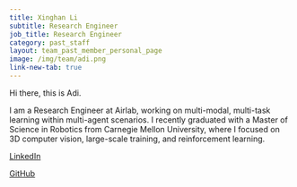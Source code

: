 ```yaml
---
title: Xinghan Li
subtitle: Research Engineer
job_title: Research Engineer
category: past_staff
layout: team_past_member_personal_page
image: /img/team/adi.png
link-new-tab: true
---
```

Hi there, this is Adi.

I am a Research Engineer at Airlab, working on multi-modal, multi-task learning within multi-agent scenarios. I recently graduated with a Master of Science in Robotics from Carnegie Mellon University, where I focused on 3D computer vision, large-scale training, and reinforcement learning. 

[LinkedIn](https://www.linkedin.com/in/adi32/)

[GitHub](https://github.com/adityarauniyar)

